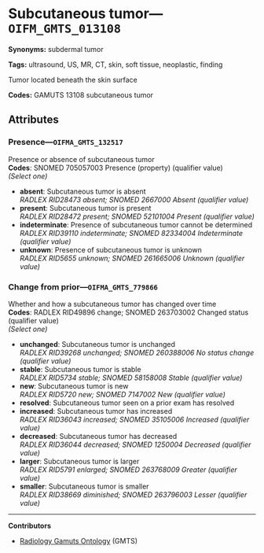 # Subcutaneous tumor—`OIFM_GMTS_013108`

**Synonyms:** subdermal tumor

**Tags:** ultrasound, US, MR, CT, skin, soft tissue, neoplastic, finding

Tumor located beneath the skin surface

**Codes:** GAMUTS 13108 subcutaneous tumor

## Attributes

### Presence—`OIFMA_GMTS_132517`

Presence or absence of subcutaneous tumor  
**Codes**: SNOMED 705057003 Presence (property) (qualifier value)  
*(Select one)*

- **absent**: Subcutaneous tumor is absent  
_RADLEX RID28473 absent; SNOMED 2667000 Absent (qualifier value)_
- **present**: Subcutaneous tumor is present  
_RADLEX RID28472 present; SNOMED 52101004 Present (qualifier value)_
- **indeterminate**: Presence of subcutaneous tumor cannot be determined  
_RADLEX RID39110 indeterminate; SNOMED 82334004 Indeterminate (qualifier value)_
- **unknown**: Presence of subcutaneous tumor is unknown  
_RADLEX RID5655 unknown; SNOMED 261665006 Unknown (qualifier value)_

### Change from prior—`OIFMA_GMTS_779866`

Whether and how a subcutaneous tumor has changed over time  
**Codes**: RADLEX RID49896 change; SNOMED 263703002 Changed status (qualifier value)  
*(Select one)*

- **unchanged**: Subcutaneous tumor is unchanged  
_RADLEX RID39268 unchanged; SNOMED 260388006 No status change (qualifier value)_
- **stable**: Subcutaneous tumor is stable  
_RADLEX RID5734 stable; SNOMED 58158008 Stable (qualifier value)_
- **new**: Subcutaneous tumor is new  
_RADLEX RID5720 new; SNOMED 7147002 New (qualifier value)_
- **resolved**: Subcutaneous tumor seen on a prior exam has resolved  
- **increased**: Subcutaneous tumor has increased  
_RADLEX RID36043 increased; SNOMED 35105006 Increased (qualifier value)_
- **decreased**: Subcutaneous tumor has decreased  
_RADLEX RID36044 decreased; SNOMED 1250004 Decreased (qualifier value)_
- **larger**: Subcutaneous tumor is larger  
_RADLEX RID5791 enlarged; SNOMED 263768009 Greater (qualifier value)_
- **smaller**: Subcutaneous tumor is smaller  
_RADLEX RID38669 diminished; SNOMED 263796003 Lesser (qualifier value)_

---

**Contributors**

- [Radiology Gamuts Ontology](https://gamuts.net/) (GMTS)